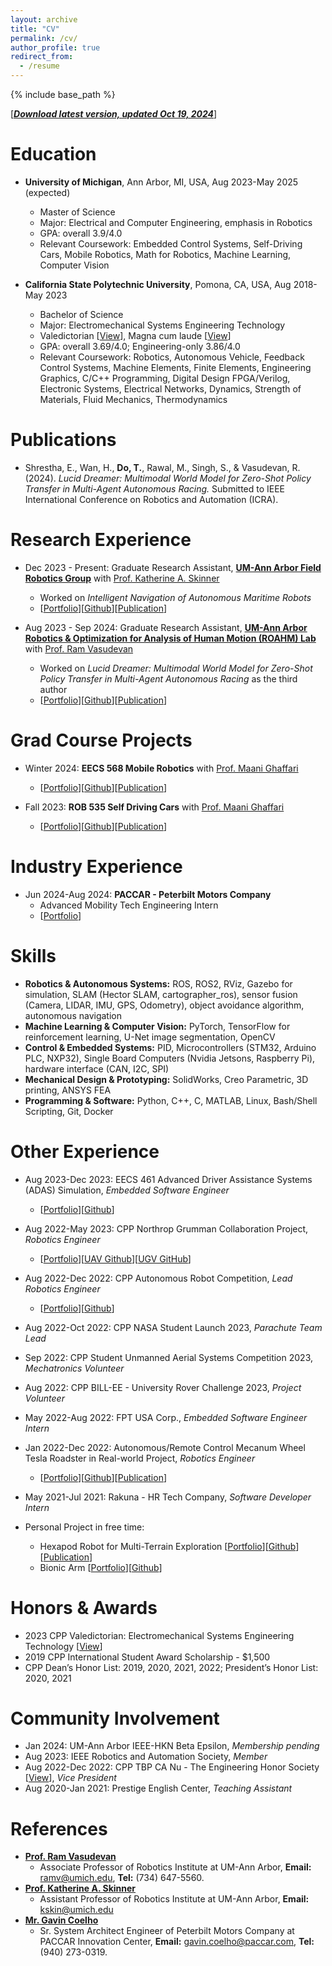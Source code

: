 ```yaml
---
layout: archive
title: "CV"
permalink: /cv/
author_profile: true
redirect_from:
  - /resume
---
```


{% include base_path %}

[[***Download latest version, updated Oct 19, 2024***](/files/TungDo_Curriculum_Vitae.pdf)]

Education
======
* **University of Michigan**, Ann Arbor, MI, USA, Aug 2023-May 2025 (expected)
  * Master of Science 
  * Major: Electrical and Computer Engineering, emphasis in Robotics
  <!-- * Publication: *Lucid Dreamer: Multimodal World Model for Zero-Shot Policy Transfer in Multi-Agent Autonomous Racing* -->
  * GPA: overall 3.9/4.0
  <!-- * Supervisors: Prof. Ram Vasudevan, Prof. Katherine A. Skinner -->
  * Relevant Coursework: Embedded Control Systems, Self-Driving Cars, Mobile Robotics, Math for Robotics, Machine Learning, Computer Vision

* **California State Polytechnic University**, Pomona, CA, USA, Aug 2018-May 2023
  * Bachelor of Science
  * Major: Electromechanical Systems Engineering Technology
  * Valedictorian [[View](https://sontung1010.github.io/posts/2023/04/14/blog-post-1/)], Magna cum laude [[View](/images/eDiploma_official_.pdf)]
  * GPA: overall 3.69/4.0; Engineering-only 3.86/4.0
  * Relevant Coursework: Robotics, Autonomous Vehicle, Feedback Control Systems, Machine Elements, Finite Elements, Engineering Graphics, C/C++ Programming, Digital Design FPGA/Verilog, Electronic Systems, Electrical Networks, Dynamics, Strength of Materials, Fluid Mechanics, Thermodynamics

<!-- * Ph.D in Version Control Theory, GitHub University, 2018 (expected) -->

Publications
======
*	Shrestha, E., Wan, H., **Do, T.**, Rawal, M., Singh, S., & Vasudevan, R. (2024). *Lucid Dreamer: Multimodal World Model for Zero-Shot Policy Transfer in Multi-Agent Autonomous Racing.* Submitted to IEEE International Conference on Robotics and Automation (ICRA).


<!-- *	[Wan, H., Kusumadjaja, K., Lee, S.H., & Do, T. (2024). *Enhancing Vision-based SLAM through Shadow Removal Preprocessing.*](https://sontung1010.github.io/publication/2024-04-19-Enhancing-Vision-based-SLAM-through-Shadow-Removal-Processing) Unpublished manuscript, University of Michigan, Ann Arbor.
*	[Do, T., Liu, X., & Swayampakula, R. (2023). *Enhancing Monocular 3D Object Detection in Foggy Conditions: An Adapted MonoCon Approach for Autonomous Vehicles.*](https://sontung1010.github.io/publication/2023-12-10-Enhancing-Monocular-3D-Object-Detection-in-Foggy-Conditions) Unpublished manuscript, University of Michigan, Ann Arbor.
*	[Do, T. (2023). *Autonomous/Remote Control Mecanum Wheels Tesla Roadster.*](https://sontung1010.github.io/publication/2023-12-14-Autonomous-RC_Mecanum_Wheels_Tesla_Roadster) Unpublished manuscript, California State Polytechnic University, Pomona. -->

Research Experience
======
<!-- **University of Michigan, Ann Arbor**, MI, USA -->
* Dec 2023 - Present: Graduate Research Assistant, [**UM-Ann Arbor Field Robotics Group**](https://fieldrobotics.engin.umich.edu/team) with [Prof. Katherine A. Skinner](https://fieldrobotics.engin.umich.edu/team)
  * Worked on *Intelligent Navigation of Autonomous Maritime Robots*
  * [[Portfolio](https://sontung1010.github.io/portfolio/2024-04-25-portfolio/)][[Github]()][[Publication]()]


* Aug 2023 - Sep 2024: Graduate Research Assistant, [**UM-Ann Arbor Robotics & Optimization for Analysis of Human Motion (ROAHM) Lab**](https://www.roahmlab.com/) with [Prof. Ram Vasudevan](https://www.roahmlab.com/ram-personal)
  * Worked on *Lucid Dreamer: Multimodal World Model for Zero-Shot Policy Transfer in Multi-Agent Autonomous Racing* as the third author
  * [[Portfolio](https://sontung1010.github.io/portfolio/2024-04-25-portfolio/)][[Github]()][[Publication]()]


Grad Course Projects
======
* Winter 2024: **EECS 568 Mobile Robotics** with [Prof. Maani Ghaffari](https://name.engin.umich.edu/people/ghaffari-maani/)
  <!-- * *Enhancing Vision-based SLAM through Shadow Removal Processing*  -->
  * [[Portfolio](https://sontung1010.github.io/portfolio/2024-04-19-portfolio/)][[Github](https://github.com/dyingplant/mobrob11)][[Publication](https://sontung1010.github.io/publication/2024-04-19-Enhancing-Vision-based-SLAM-through-Shadow-Removal-Processing)]

* Fall 2023: **ROB 535 Self Driving Cars** with [Prof. Maani Ghaffari](https://name.engin.umich.edu/people/ghaffari-maani/) 
  <!-- * *Enhancing Monocular 3D Object Detection in Foggy Condition: An Adapted MonoCon Approach for Autonomous Vehicles*  -->
  * [[Portfolio](https://sontung1010.github.io/portfolio/2023-12-12-portfolio/)][[Github](https://github.com/sontung1010/MonoCon-Monocular_3D_Object_Detection)][[Publication](https://sontung1010.github.io/publication/2023-12-10-Enhancing-Monocular-3D-Object-Detection-in-Foggy-Conditions)]

<!-- * 1/2023-4/2023: Researcher
  * FPGA Toolchain for MacOS [[Portfolio](https://sontung1010.github.io/portfolio/2023-04-16-portfolio/)][[MacOS Toolchain Github](https://github.com/sontung1010/MacOS-FPGA-Toolchain)][[Training GitHub](https://github.com/sontung1010/Courses-Training/tree/CPP_FPGA)] -->





Industry Experience
======
* Jun 2024-Aug 2024: **PACCAR - Peterbilt Motors Company**
  * Advanced Mobility Tech Engineering Intern 
  * [[Portfolio](https://sontung1010.github.io/portfolio/2024-08-20-portfolio/)]







<!-- * .vim setup [[.vim Github](https://github.com/sontung1010/.vim)][[vim_vscode GitHub](https://github.com/sontung1010/vim_vscode_setup)]
* This whole Portfolio website and special thanks to Minimal Mistakes -->

<!-- * 10/2022: Project Owner
  * Iron Man Helmet [[Portfolio](https://sontung1010.github.io/portfolio/2022-10-10-portfolio/)] -->

<!-- * Mini Projects [[Portfolio](https://sontung1010.github.io/portfolio/2018-08-22-portfolio/)] -->

<!-- Work Experience
======
  <ul>{% for post in site.portfolio reversed %}
    {% include archive-single-cv.html %}
  {% endfor %}</ul> -->
 
Skills
======
* **Robotics & Autonomous Systems:** ROS, ROS2, RViz, Gazebo for simulation, SLAM (Hector SLAM, cartographer_ros), sensor fusion (Camera, LIDAR, IMU, GPS, Odometry), object avoidance algorithm, autonomous navigation
* **Machine Learning & Computer Vision:** PyTorch, TensorFlow for reinforcement learning, U-Net image segmentation, OpenCV
* **Control & Embedded Systems:** PID, Microcontrollers (STM32, Arduino PLC, NXP32), Single Board Computers (Nvidia Jetsons, Raspberry Pi), hardware interface (CAN, I2C, SPI)
* **Mechanical Design & Prototyping:** SolidWorks, Creo Parametric, 3D printing, ANSYS FEA
* **Programming & Software:** Python, C++, C, MATLAB, Linux, Bash/Shell Scripting, Git, Docker 


Other Experience
======
* Aug 2023-Dec 2023: EECS 461 Advanced Driver Assistance Systems (ADAS) Simulation, *Embedded Software Engineer*
  * [[Portfolio](https://sontung1010.github.io/portfolio/2023-12-11-portfolio/)][[Github](https://github.com/sontung1010/Courses-Training/tree/UMich_Embedded_Control_Systems)]

* Aug 2022-May 2023: CPP Northrop Grumman Collaboration Project, *Robotics Engineer*
  * [[Portfolio](https://sontung1010.github.io/portfolio/2023-05-29-portfolio/)][[UAV Github](https://github.com/sontung1010/Northrop_Grumman_UAV)][[UGV GitHub](https://github.com/sontung1010/Northrop_Grumman_UGV)]

* Aug 2022-Dec 2022: CPP Autonomous Robot Competition, *Lead Robotics Engineer*
  * [[Portfolio](https://sontung1010.github.io/portfolio/2022-12-15-portfolio/)][[Github](https://github.com/sontung1010/Autonomous-Robot-Competition)]

* Aug 2022-Oct 2022: CPP NASA Student Launch 2023, *Parachute Team Lead*

* Sep 2022: CPP Student Unmanned Aerial Systems Competition 2023, *Mechatronics Volunteer*

* Aug 2022: CPP BILL-EE - University Rover Challenge 2023, *Project Volunteer*

* May 2022-Aug 2022: FPT USA Corp., *Embedded Software Engineer Intern*

* Jan 2022-Dec 2022: Autonomous/Remote Control Mecanum Wheel Tesla Roadster in Real-world Project, *Robotics Engineer*
  * [[Portfolio](https://sontung1010.github.io/portfolio/2022-12-18-portfolio/)][[Github](https://github.com/sontung1010/Autonomous-Remote-Control-Mecanum-Wheel-Tesla-Roadster)][[Publication](https://sontung1010.github.io/publication/2023-12-14-Autonomous-RC_Mecanum_Wheels_Tesla_Roadster)]

* May 2021-Jul 2021: Rakuna - HR Tech Company, *Software Developer Intern*

* Personal Project in free time: 
  * Hexapod Robot for Multi-Terrain Exploration [[Portfolio](https://sontung1010.github.io/portfolio/2022-11-11-portfolio/)][[Github]()][[Publication]()]
  * Bionic Arm [[Portfolio](https://sontung1010.github.io/portfolio/2022-11-01-portfolio/)][[Github]()]


<!-- Talks
======
  <ul>{% for post in site.talks %}
    {% include archive-single-talk-cv.html %}
  {% endfor %}</ul>
  

Teaching
======
  <ul>{% for post in site.teaching %}
    {% include archive-single-cv.html %}
  {% endfor %}</ul>
  
Service and leadership
======
* Currently signed in to 43 different slack teams -->

Honors & Awards
======
* 2023 CPP Valedictorian: Electromechanical Systems Engineering Technology [[View](https://sontung1010.github.io/posts/2023/04/14/blog-post-1/)]
* 2019 CPP International Student Award Scholarship - $1,500
* CPP Dean’s Honor List: 2019, 2020, 2021, 2022; President’s Honor List: 2020, 2021

Community Involvement
======
* Jan 2024: UM-Ann Arbor IEEE-HKN Beta Epsilon, *Membership pending*
* Aug 2023: IEEE Robotics and Automation Society, *Member*
* Aug 2022-Dec 2022: CPP TBP CA Nu - The Engineering Honor Society [[View](https://sontung1010.github.io/posts/2022/05/10/blog-post-1/)], *Vice President*
* Aug 2020-Jan 2021: Prestige English Center, *Teaching Assistant*

References
======
* [**Prof. Ram Vasudevan**](https://www.roahmlab.com/ram-personal)
  * Associate Professor of Robotics Institute at UM-Ann Arbor, **Email:** ramv@umich.edu, **Tel:** (734) 647-5560.
* [**Prof. Katherine A. Skinner**](https://fieldrobotics.engin.umich.edu/team)
  * Assistant Professor of Robotics Institute at UM-Ann Arbor, **Email:** kskin@umich.edu
* [**Mr. Gavin Coelho**](https://www.linkedin.com/in/gavincoelho/)
  * Sr. System Architect Engineer of Peterbilt Motors Company at PACCAR Innovation Center, **Email:** gavin.coelho@paccar.com, **Tel:** (940) 273-0319.